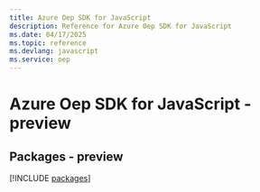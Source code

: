 ```yaml
---
title: Azure Oep SDK for JavaScript
description: Reference for Azure Oep SDK for JavaScript
ms.date: 04/17/2025
ms.topic: reference
ms.devlang: javascript
ms.service: oep
---
```

# Azure Oep SDK for JavaScript - preview
## Packages - preview
[!INCLUDE [packages](oep-index.md)]